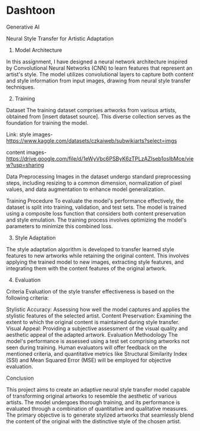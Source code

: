 # Dashtoon
Generative AI

Neural Style Transfer for Artistic Adaptation

1. Model Architecture

In this assignment, I have designed a neural network architecture inspired by Convolutional Neural Networks (CNN) to learn features that represent an artist's style. The model utilizes convolutional layers to capture both content and style information from input images, drawing from neural style transfer techniques.

2. Training

Dataset
The training dataset comprises artworks from various artists, obtained from [insert dataset source]. This diverse collection serves as the foundation for training the model.

Link: style images- https://www.kaggle.com/datasets/czkaiweb/subwikiarts?select=imgs

content images- https://drive.google.com/file/d/1eWyVbc6PSByK6zTPLzAZIseb1osIbMce/view?usp=sharing


Data Preprocessing
Images in the dataset undergo standard preprocessing steps, including resizing to a common dimension, normalization of pixel values, and data augmentation to enhance model generalization.

Training Procedure
To evaluate the model's performance effectively, the dataset is split into training, validation, and test sets. The model is trained using a composite loss function that considers both content preservation and style emulation. The training process involves optimizing the model's parameters to minimize this combined loss.

3. Style Adaptation

The style adaptation algorithm is developed to transfer learned style features to new artworks while retaining the original content. This involves applying the trained model to new images, extracting style features, and integrating them with the content features of the original artwork.

4. Evaluation

Criteria
Evaluation of the style transfer effectiveness is based on the following criteria:

Stylistic Accuracy: Assessing how well the model captures and applies the stylistic features of the selected artist.
Content Preservation: Examining the extent to which the original content is maintained during style transfer.
Visual Appeal: Providing a subjective assessment of the visual quality and aesthetic appeal of the adapted artwork.
Evaluation Methodology
The model's performance is assessed using a test set comprising artworks not seen during training. Human evaluators will offer feedback on the mentioned criteria, and quantitative metrics like Structural Similarity Index (SSI) and Mean Squared Error (MSE) will be employed for objective evaluation.

Conclusion

This project aims to create an adaptive neural style transfer model capable of transforming original artworks to resemble the aesthetic of various artists. The model undergoes thorough training, and its performance is evaluated through a combination of quantitative and qualitative measures. The primary objective is to generate stylized artworks that seamlessly blend the content of the original with the distinctive style of the chosen artist.
